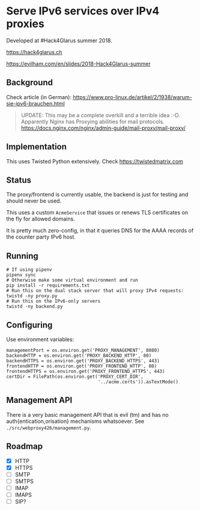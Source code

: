 # Serve IPv6 services over IPv4 proxies

Developed at #Hack4Glarus summer 2018.

https://hack4glarus.ch

https://evilham.com/en/slides/2018-Hack4Glarus-summer


## Background

Check article (in German):
https://www.pro-linux.de/artikel/2/1938/warum-sie-ipv6-brauchen.html

> UPDATE: This may be a complete overkill and a terrible idea :-D.
> Apparently Nginx has Proxying abilities for mail protocols.
> https://docs.nginx.com/nginx/admin-guide/mail-proxy/mail-proxy/

## Implementation

This uses Twisted Python extensively.
Check https://twistedmatrix.com

## Status
The proxy/frontend is currently usable, the backend is just for testing and
should never be used.

This uses a custom `AcmeService` that issues or renews TLS certificates
on the fly for allowed domains.

It is pretty much zero-config, in that it queries DNS for the AAAA records
of the counter party IPv6 host.

## Running

    # If using pipenv
    pipenv sync
    # Otherwise make some virtual environment and run
    pip install -r requirements.txt
    # Run this on the dual stack server that will proxy IPv4 requests:
    twistd -ny proxy.py
    # Run this on the IPv6-only servers
    twistd -ny backend.py

## Configuring

Use environment variables:

    managementPort = os.environ.get('PROXY_MANAGEMENT', 8080)
    backendHTTP = os.environ.get('PROXY_BACKEND_HTTP', 80)
    backendHTTPS = os.environ.get('PROXY_BACKEND_HTTPS', 443)
    frontendHTTP = os.environ.get('PROXY_FRONTEND_HTTP', 80)
    frontendHTTPS = os.environ.get('PROXY_FRONTEND_HTTPS', 443)
    certDir = FilePath(os.environ.get('PROXY_CERT_DIR',
                                      '../acme.certs')).asTextMode()

## Management API
There is a very basic management API that is evil (tm) and has no
auth{entication,orisation} mechanisms whatsoever.
See `./src/webproxy426/management.py`.

## Roadmap

- [X] HTTP
- [X] HTTPS
- [ ] SMTP
- [ ] SMTPS
- [ ] IMAP
- [ ] IMAPS
- [ ] SIP?
